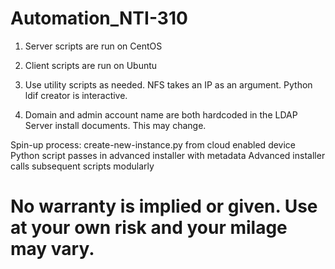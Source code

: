 # Automation_NTI-310

1) Server scripts are run on CentOS

2) Client scripts are run on Ubuntu

3) Use utility scripts as needed. NFS takes an IP as an argument. Python ldif creator is interactive.

4) Domain and admin account name are both hardcoded in the LDAP Server install documents. This may change.

Spin-up process:
create-new-instance.py from cloud enabled device
Python script passes in advanced installer with metadata
Advanced installer calls subsequent scripts modularly

# No warranty is implied or given. Use at your own risk and your milage may vary.

